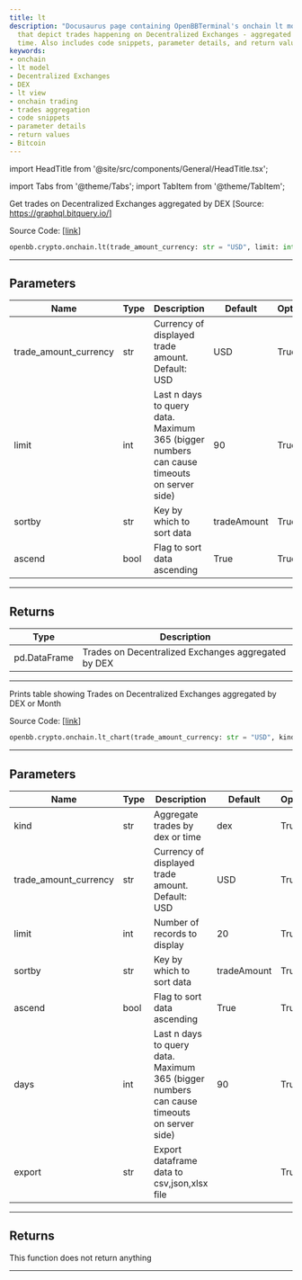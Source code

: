 ```yaml
---
title: lt
description: "Docusaurus page containing OpenBBTerminal's onchain lt model and view"
  that depict trades happening on Decentralized Exchanges - aggregated per DEX or
  time. Also includes code snippets, parameter details, and return values.
keywords:
- onchain
- lt model
- Decentralized Exchanges
- DEX
- lt view
- onchain trading
- trades aggregation
- code snippets
- parameter details
- return values
- Bitcoin
---
```


import HeadTitle from '@site/src/components/General/HeadTitle.tsx';

<HeadTitle title="crypto.onchain.lt - Reference | OpenBB SDK Docs" />

import Tabs from '@theme/Tabs';
import TabItem from '@theme/TabItem';

<Tabs>
<TabItem value="model" label="Model" default>

Get trades on Decentralized Exchanges aggregated by DEX [Source: https://graphql.bitquery.io/]

Source Code: [[link](https://github.com/OpenBB-finance/OpenBBTerminal/tree/main/openbb_terminal/cryptocurrency/onchain/bitquery_model.py#L266)]

```python
openbb.crypto.onchain.lt(trade_amount_currency: str = "USD", limit: int = 90, sortby: str = "tradeAmount", ascend: bool = True)
```

---

## Parameters

| Name | Type | Description | Default | Optional |
| ---- | ---- | ----------- | ------- | -------- |
| trade_amount_currency | str | Currency of displayed trade amount. Default: USD | USD | True |
| limit | int | Last n days to query data. Maximum 365 (bigger numbers can cause timeouts<br/>on server side) | 90 | True |
| sortby | str | Key by which to sort data | tradeAmount | True |
| ascend | bool | Flag to sort data ascending | True | True |


---

## Returns

| Type | Description |
| ---- | ----------- |
| pd.DataFrame | Trades on Decentralized Exchanges aggregated by DEX |
---

</TabItem>
<TabItem value="view" label="Chart">

Prints table showing Trades on Decentralized Exchanges aggregated by DEX or Month

Source Code: [[link](https://github.com/OpenBB-finance/OpenBBTerminal/tree/main/openbb_terminal/cryptocurrency/onchain/bitquery_view.py#L22)]

```python
openbb.crypto.onchain.lt_chart(trade_amount_currency: str = "USD", kind: str = "dex", limit: int = 20, days: int = 90, sortby: str = "tradeAmount", ascend: bool = True, export: str = "")
```

---

## Parameters

| Name | Type | Description | Default | Optional |
| ---- | ---- | ----------- | ------- | -------- |
| kind | str | Aggregate trades by dex or time | dex | True |
| trade_amount_currency | str | Currency of displayed trade amount. Default: USD | USD | True |
| limit | int | Number of records to display | 20 | True |
| sortby | str | Key by which to sort data | tradeAmount | True |
| ascend | bool | Flag to sort data ascending | True | True |
| days | int | Last n days to query data. Maximum 365 (bigger numbers can cause timeouts<br/>on server side) | 90 | True |
| export | str | Export dataframe data to csv,json,xlsx file |  | True |


---

## Returns

This function does not return anything

---

</TabItem>
</Tabs>
